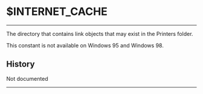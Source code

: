 # $INTERNET_CACHE

---

The directory that contains link objects that may exist in the Printers folder.

This constant is not available on Windows 95 and Windows 98.

## History

Not documented

---